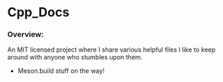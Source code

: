 # Cpp_Docs

### Overview:
An MIT licensed project where I share various helpful files I like to keep around with anyone who stumbles upon them.
* Meson.build stuff on the way!

